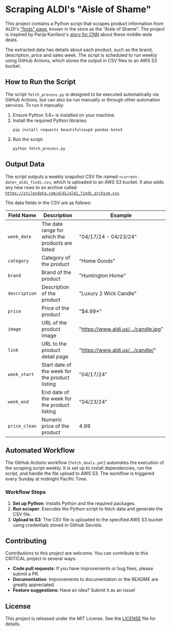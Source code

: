 # Scraping ALDI's "Aisle of Shame"

This project contains a Python script that scrapes product information from ALDI's ["finds" page](https://www.aldi.us/weekly-specials/this-weeks-aldi-finds/), known in the store as the "Aisle of Shame". The project is inspired by Parija Kavilanz's [story for CNN](https://www.cnn.com/2024/04/19/business/aldi-aisle-of-shame-fans/index.html) about these middle-aisle deals. 

The extracted data has details about each product, such as the brand, description, price and sales week. The script is scheduled to run weekly using GitHub Actions, which stores the output in CSV files to an AWS S3 bucket.

## How to Run the Script

The script `fetch_process.py` is designed to be executed automatically via GitHub Actions, but can also be run manually or through other automation services. To run it manually:

1. Ensure Python 3.8+ is installed on your machine.
2. Install the required Python libraries:
   ```
   pip install requests beautifulsoup4 pandas boto3
   ```
3. Run the script:
   ```
   python fetch_process.py
   ```

## Output Data

The script outputs a weekly snapshot CSV file named `<current-date>_aldi_finds.csv`, which is uploaded to an AWS S3 bucket. It also adds any new rows to an archive called [`https://stilesdata.com/aldi/aldi_finds_archive.csv`](https://stilesdata.com/aldi/aldi_finds_archive.csv). 

The data fields in the CSV are as follows:

| Field Name     | Description                                       | Example                            |
|----------------|---------------------------------------------------|------------------------------------|
| `week_date`    | The date range for which the products are listed  | "04/17/24 - 04/23/24"              |
| `category`     | Category of the product                           | "Home Goods"                       |
| `brand`        | Brand of the product                              | "Huntington Home"                  |
| `description`  | Description of the product                        | "Luxury 2 Wick Candle"             |
| `price`        | Price of the product                              | "$4.99*"                           |
| `image`        | URL of the product image                          | "https://www.aldi.us/.../candle.jpg" |
| `link`         | URL to the product detail page                    | "https://www.aldi.us/.../candle/"   |
| `week_start`   | Start date of the week for the product listing    | "04/17/24"                         |
| `week_end`     | End date of the week for the product listing      | "04/23/24"                         |
| `price_clean`  | Numeric price of the product                      | 4.99                               |

## Automated Workflow

The GitHub Actions workflow (`fetch_deals.yml`) automates the execution of the scraping script weekly. It is set up to install dependencies, run the script, and handle the file upload to AWS S3. The workflow is triggered every Sunday at midnight Pacific Time.

### Workflow Steps

1. **Set up Python**: Installs Python and the required packages.
2. **Run scraper**: Executes the Python script to fetch data and generate the CSV file.
3. **Upload to S3**: The CSV file is uploaded to the specified AWS S3 bucket using credentials stored in GitHub Secrets.

## Contributing

Contributions to this project are welcome. You can contribute to this CRITICAL project in several ways:

- **Code pull requests**: If you have improvements or bug fixes, please submit a PR.
- **Documentation**: Improvements to documentation or the README are greatly appreciated.
- **Feature suggestions**: Have an idea? Submit it as an issue!

## License

This project is released under the MIT License. See the [LICENSE](LICENSE) file for details.
